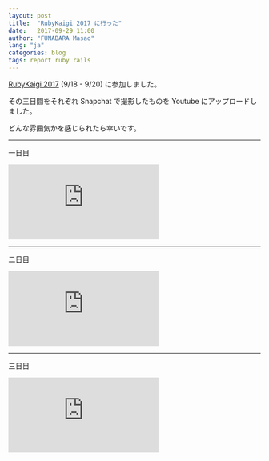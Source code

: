 ```yaml
---
layout: post
title:  "RubyKaigi 2017 に行った"
date:   2017-09-29 11:00
author: "FUNABARA Masao"
lang: "ja"
categories: blog
tags: report ruby rails
---
```


[RubyKaigi 2017](http://rubykaigi.org/2017/) (9/18 - 9/20) に参加しました。

その三日間をそれぞれ Snapchat で撮影したものを Youtube にアップロードしました。

どんな雰囲気かを感じられたら幸いです。


----

一日目

<div class="embed-responsive embed-responsive-16by9">
<iframe class="embed-responsive-item" src="https://www.youtube.com/embed/1ICi3BOq1fc" frameborder="0" allowfullscreen=""></iframe>
</div>


----

二日目

<div class="embed-responsive embed-responsive-16by9">
<iframe class="embed-responsive-item" src="https://www.youtube.com/embed/ZPOSKaPl190" frameborder="0" allowfullscreen=""></iframe>
</div>


----

三日目

<div class="embed-responsive embed-responsive-16by9">
<iframe class="embed-responsive-item" src="https://www.youtube.com/embed/DffWM1lLCsQ" frameborder="0" allowfullscreen=""></iframe>
</div>